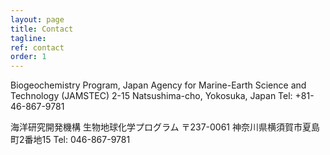 ```yaml
---
layout: page
title: Contact
tagline: 
ref: contact
order: 1
---
```


Biogeochemistry Program,
Japan Agency for Marine-Earth Science and Technology (JAMSTEC)
2-15 Natsushima-cho, Yokosuka, Japan
Tel: +81-46-867-9781

海洋研究開発機構 生物地球化学プログラム
〒237-0061
神奈川県横須賀市夏島町2番地15
Tel: 046-867-9781
